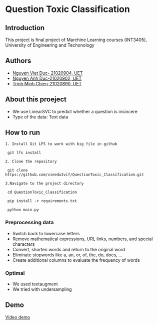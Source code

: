 # Question Toxic Classification

## Introduction
 This project is final project of Marchine Learning courses (INT3405), University of Engineering and Techonology

## Authors

- [Nguyen Viet Duc- 21020904, UET](https://github.com/vieedu3vif)
- [Nguyen Anh Duc-21020902, UET](https://github.com/FelixMeowMeow)
- [Trinh Minh Chien-21020890, UET](https://github.com/vamostmc)

## About this proeject
- We use LinearSVC to predict whether a question is insincere
- Type of the data: Text data

## How to run
```
1. Install Git LFS to work with big file in github

 git lfs install

2. Clone the repository

 git clone https://github.com/vieedu3vif/QuestionToxic_Classification.git

3.Navigate to the project directory

 cd QuestionToxic_Classification

 pip install -r requirements.txt

 python main.py
```

### Preprocessing data
- Switch back to lowercase letters 
- Remove mathematical expressions, URL links, numbers, and special characters
- Convert, shorten words and return to the original word
- Eliminate stopwords like a, an, or, of, the, do, does, ... 
- Create additional columns to evaluate the frequency of words

### Optimal
- We used textaugment
- We tried with undersampling
## Demo
[Video demo](https://www.youtube.com/watch?v=Y2ylxM-gNEg)